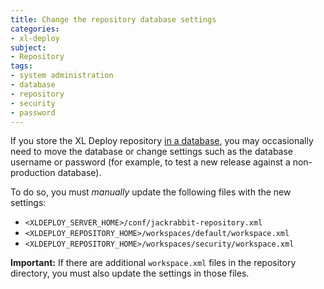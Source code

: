 ```yaml
---
title: Change the repository database settings
categories:
- xl-deploy
subject:
- Repository
tags:
- system administration
- database
- repository
- security
- password
---
```


If you store the XL Deploy repository [in a database](/xl-deploy/how-to/configure-the-xl-deploy-repository.html#using-a-database), you may occasionally need to move the database or change settings such as the database username or password (for example, to test a new release against a non-production database).

To do so, you must *manually* update the following files with the new settings:

* `<XLDEPLOY_SERVER_HOME>/conf/jackrabbit-repository.xml`
* `<XLDEPLOY_REPOSITORY_HOME>/workspaces/default/workspace.xml`
* `<XLDEPLOY_REPOSITORY_HOME>/workspaces/security/workspace.xml`

**Important:** If there are additional `workspace.xml` files in the repository directory, you must also update the settings in those files.
